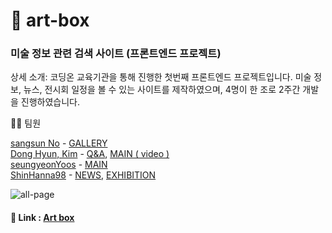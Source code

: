 # 🎨 art-box

### 미술 정보 관련 검색 사이트 (프론트엔드 프로젝트)

상세 소개: 코딩온 교육기관을 통해 진행한 첫번째 프론트엔드 프로젝트입니다. 미술 정보, 뉴스, 전시회 일정을 볼 수 있는 사이트를 제작하였으며, 4명이 한 조로 2주간 개발을 진행하였습니다.

💁🏻 팀원  

[sangsun No](https://github.com/sangsunNo "sangsun No") - [GALLERY](http://118.67.142.110:8000/show_data "GALLERY")  
[Dong Hyun, Kim](https://github.com/GarlicScent "Dong Hyun, Kim") - [Q&A](http://118.67.142.110:8000/inquery "Q&A"), [MAIN ( video )](http://118.67.142.110:8000/ "MAIN ( video )")    
[seungyeonYoos](https://github.com/seungyeonYoos "seungyeonYoos")  - [MAIN](http://118.67.142.110:8000/ "MAIN ")  
[ShinHanna98](https://github.com/ShinHanna98 "ShinHanna98") - [NEWS](http://118.67.142.110:8000/news_page "NEWS"), [EXHIBITION](http://118.67.142.110:8000/exhibition "EXHIBITION")  

![all-page](https://user-images.githubusercontent.com/26360179/195307262-9760a556-265d-40f5-a446-02e9b2293ac4.gif)

#### 🔗 Link : [Art box](http://118.67.142.110:8000/)
